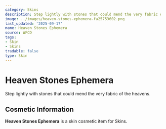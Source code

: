 ```yaml
---
category: Skins
description: Step lightly with stones that could mend the very fabric of the heavens.
image: ../images/heaven-stones-ephemera-fa25753602.png
last_updated: '2025-09-17'
name: Heaven Stones Ephemera
source: WFCD
tags:
- Skin
- Skins
tradable: false
type: Skin
---
```


# Heaven Stones Ephemera

Step lightly with stones that could mend the very fabric of the heavens.

## Cosmetic Information

**Heaven Stones Ephemera** is a skin cosmetic item for Skins.

